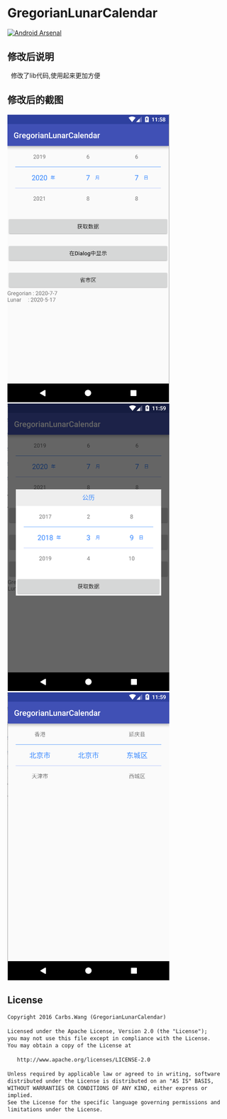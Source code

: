 # GregorianLunarCalendar
[![Android Arsenal](https://img.shields.io/badge/Android%20Arsenal-GregorianLunarCalendar-brightgreen.svg?style=flat)](http://android-arsenal.com/details/1/3818)<br>
## 修改后说明
   修改了lib代码,使用起来更加方便
   
## 修改后的截图
![Example Image](https://github.com/twangithub/GregorianLunarCalendar/blob/master/img_capture/g1.png)<br>
![Example Image](https://github.com/twangithub/GregorianLunarCalendar/blob/master/img_capture/g2.png)<br>
![Example Image](https://github.com/twangithub/GregorianLunarCalendar/blob/master/img_capture/g3.png)<br>


## License

    Copyright 2016 Carbs.Wang (GregorianLunarCalendar)

    Licensed under the Apache License, Version 2.0 (the "License");
    you may not use this file except in compliance with the License.
    You may obtain a copy of the License at

       http://www.apache.org/licenses/LICENSE-2.0

    Unless required by applicable law or agreed to in writing, software
    distributed under the License is distributed on an "AS IS" BASIS,
    WITHOUT WARRANTIES OR CONDITIONS OF ANY KIND, either express or implied.
    See the License for the specific language governing permissions and
    limitations under the License.


[1]: https://github.com/Carbs0126/Screenshot/blob/master/gregorian_refine.gif
[2]: https://github.com/Carbs0126/Screenshot/blob/master/gregorian.jpg
